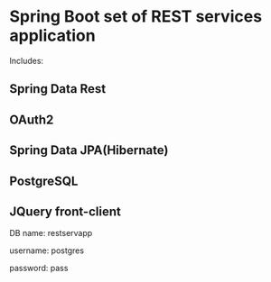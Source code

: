 Spring Boot set of REST services application
============================================
Includes:

Spring Data Rest
----------------
OAuth2 
------
Spring Data JPA(Hibernate)
-------------------------
PostgreSQL
----------
JQuery front-client
-------------------

DB name: restservapp

username: postgres

password: pass

